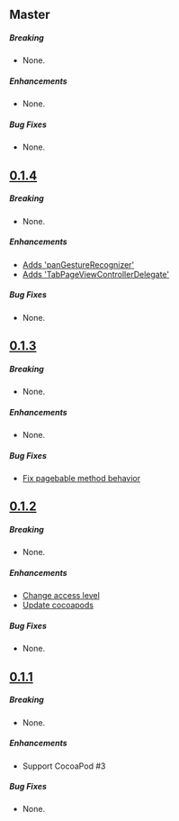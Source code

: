 ## Master

##### Breaking

* None.

##### Enhancements

* None.

##### Bug Fixes

* None.

## [0.1.4](https://github.com/cats-oss/Chausie/releases/tag/0.1.3)

##### Breaking

* None.

##### Enhancements

* [Adds 'panGestureRecognizer'](https://github.com/cats-oss/Chausie/pull/5/commits/5e9945263ab61840d19cd26c749e87933c70e3d4)
* [Adds 'TabPageViewControllerDelegate'](https://github.com/cats-oss/Chausie/pull/5/commits/f0a568483627bf83f8457936d52082ad5ff87b91)

##### Bug Fixes

* None.

## [0.1.3](https://github.com/cats-oss/Chausie/releases/tag/0.1.3)

##### Breaking

* None.

##### Enhancements

* None.

##### Bug Fixes

* [Fix pagebable method behavior](https://github.com/cats-oss/Chausie/commit/120d55f5a52dd914a273c4846a19c2c4da9cfa9f)

## [0.1.2](https://github.com/cats-oss/Chausie/releases/tag/0.1.2)

##### Breaking

* None.

##### Enhancements

* [Change access level ](https://github.com/cats-oss/Chausie/commit/ddf88edbe8470653792e20b5ca127dabcafda3c1)
* [Update cocoapods](https://github.com/cats-oss/Chausie/commit/f0088a7f3dbbf9c67d2f65497dbc6154277a568d)

##### Bug Fixes

* None.

## [0.1.1](https://github.com/cats-oss/Chausie/releases/tag/0.1.1)

##### Breaking

* None. 

##### Enhancements

* Support CocoaPod #3

##### Bug Fixes

* None. 
